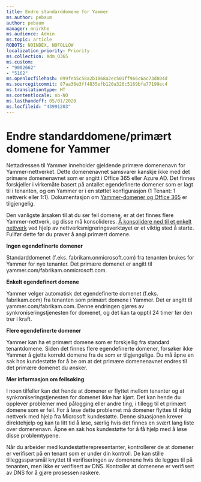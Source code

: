 ```yaml
---
title: Endre standarddomene for Yammer
ms.author: pebaum
author: pebaum
manager: mnirkhe
ms.audience: Admin
ms.topic: article
ROBOTS: NOINDEX, NOFOLLOW
localization_priority: Priority
ms.collection: Adm_O365
ms.custom:
- "9002662"
- "5162"
ms.openlocfilehash: 099feb5c58a2b1068a2ec501ff966c6ac73d804d
ms.sourcegitcommit: 87aa36e3ff4835efb120a320c5169bfa77199ec4
ms.translationtype: HT
ms.contentlocale: nb-NO
ms.lasthandoff: 05/01/2020
ms.locfileid: "43991203"
---
```

# <a name="changing-the-defaultprimary-yammer-domain"></a>Endre standarddomene/primært domene for Yammer

Nettadressen til Yammer inneholder gjeldende primære domenenavn for Yammer-nettverket. Dette domenenavnet samsvarer kanskje ikke med det primære domenenavnet som er angitt i Office 365 eller Azure AD. Det finnes forskjeller i virkemåte basert på antallet egendefinerte domener som er lagt til i tenanten, og om Yammer er i en støttet konfigurasjon (1 Tenant: 1 nettverk eller 1:1). Dokumentasjon om [Yammer-domener og Office 365](https://docs.microsoft.com/yammer/configure-your-yammer-network/manage-yammer-domains) er tilgjengelig.

Den vanligste årsaken til at du ser feil domene, er at det finnes flere Yammer-nettverk, og disse må konsolideres. [Å konsolidere ned til et enkelt nettverk](https://docs.microsoft.com/yammer/configure-your-yammer-network/consolidate-multiple-yammer-networks) ved hjelp av nettverksmigreringsverktøyet er et viktig sted å starte. Fullfør dette før du prøver å angi primært domene.

**Ingen egendefinerte domener**

Standarddomenet (f.eks. fabrikam.onmicrosoft.com) fra tenanten brukes for Yammer for nye tenanter. Det primære domenet er angitt til yammer.com/fabrikam.onmicrosoft.com.

**Enkelt egendefinert domene**

Yammer velger automatisk det egendefinerte domenet (f.eks. fabrikam.com) fra tenanten som primært domene i Yammer. Det er angitt til yammer.com/fabrikam.com. Denne endringen gjøres av synkroniseringstjenesten for domenet, og det kan ta opptil 24 timer før den trer i kraft.

**Flere egendefinerte domener**

Yammer kan ha et primært domene som er forskjellig fra standard tenantdomene. Siden det finnes flere egendefinerte domener, forsøker ikke Yammer å gjette korrekt domene fra de som er tilgjengelige. Du må åpne en sak hos kundestøtte for å be om at det primære domenenavnet endres til det primære domenet du ønsker.

**Mer informasjon om feilsøking**

I noen tilfeller kan det hende at domener er flyttet mellom tenanter og at synkroniseringstjenesten for domenet ikke har kjørt. Det kan hende du opplever problemer med pålogging eller andre ting, i tillegg til et primært domene som er feil. For å løse dette problemet må domener flyttes til riktig nettverk med hjelp fra Microsoft kundestøtte. Denne situasjonen krever direktehjelp og kan ta litt tid å løse, særlig hvis det finnes en svært lang liste over domenenavn. Åpne en sak hos kundestøtte for å få hjelp med å løse disse problemtypene.

Når du arbeider med kundestøtterepresentanter, kontrollerer de at domener er verifisert på en tenant som er under din kontroll. De kan stille tilleggsspørsmål knyttet til verifiseringen av domenene hvis de legges til på tenanten, men ikke er verifisert av DNS. Kontroller at domenene er verifisert av DNS for å gjøre prosessen raskere.
